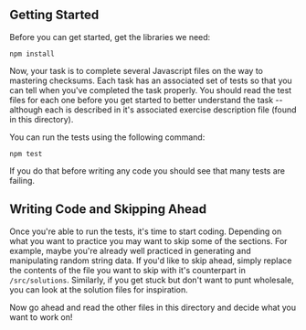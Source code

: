 ## Getting Started

Before you can get started, get the libraries we need:

```
npm install
```

Now, your task is to complete several Javascript files on the way to mastering checksums. Each task has an associated set of tests so that you can tell when you've completed the task properly. You should read the test files for each one before you get started to better understand the task -- although each is described in it's associated exercise description file (found in this directory).

You can run the tests using the following command:

```
npm test
```

If you do that before writing any code you should see that many tests are failing.

## Writing Code and Skipping Ahead

Once you're able to run the tests, it's time to start coding. Depending on what you want to practice you may want to skip some of the sections. For example, maybe you're already well practiced in generating and manipulating random string data. If you'd like to skip ahead, simply replace the contents of the file you want to skip with it's counterpart in `/src/solutions`. Similarly, if you get stuck but don't want to punt wholesale, you can look at the solution files for inspiration.

Now go ahead and read the other files in this directory and decide what you want to work on!
